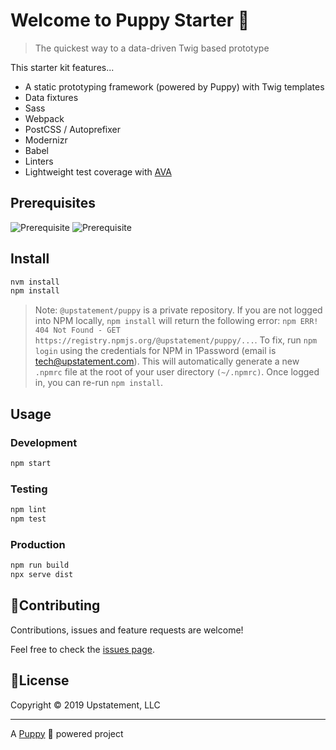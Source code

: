 # Welcome to Puppy Starter 👋

> The quickest way to a data-driven Twig based prototype

This starter kit features...

- A static prototyping framework (powered by Puppy) with Twig templates
- Data fixtures
- Sass
- Webpack
- PostCSS / Autoprefixer
- Modernizr
- Babel
- Linters
- Lightweight test coverage with [AVA](https://github.com/avajs/ava)

## Prerequisites
![Prerequisite](https://img.shields.io/badge/node-10.13.0-blue.svg)
![Prerequisite](https://img.shields.io/badge/npm-6.4.1-blue.svg)

## Install

```sh
nvm install
npm install
```

> Note: `@upstatement/puppy` is a private repository. If you are not logged into NPM locally, `npm install` will return the following error: `npm ERR! 404 Not Found - GET https://registry.npmjs.org/@upstatement/puppy/...`. To fix, run `npm login` using the credentials for NPM in 1Password (email is tech@upstatement.com). This will automatically generate a new `.npmrc` file at the root of your user directory `(~/.npmrc)`. Once logged in, you can re-run `npm install`.

## Usage

### Development

```sh
npm start
```

### Testing

```sh
npm lint
npm test
```

### Production

```sh
npm run build
npx serve dist
```

## 🤝Contributing

Contributions, issues and feature requests are welcome!

Feel free to check the [issues page](https://github.com/upstatement/puppy-starter/issues).

## 📝License

Copyright &copy; 2019 Upstatement, LLC

***

A [Puppy](https://github.com/Upstatement/puppy) 🐶 powered project
